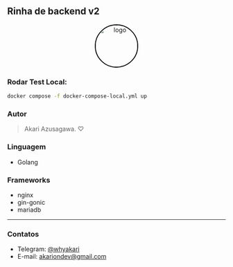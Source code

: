 ## Rinha de backend v2

<div align="center">
   <img src="https://github.com/whyakari/rinha-de-backend-v2/assets/58480908/952f6512-7a8f-45d5-ab01-9505c32f1890" style="width: 96px; border-radius: 100%; border: 2px solid #000;" alt="logo">
</div>

### Rodar Test Local:
```bash
docker compose -f docker-compose-local.yml up
```

### Autor
> Akari Azusagawa. ♡

### Linguagem
- Golang
### Frameworks
- nginx
- gin-gonic
- mariadb
--------

### Contatos
- Telegram: [@whyakari](https://t.me/whyakari)
- E-mail: akariondev@gmail.com
